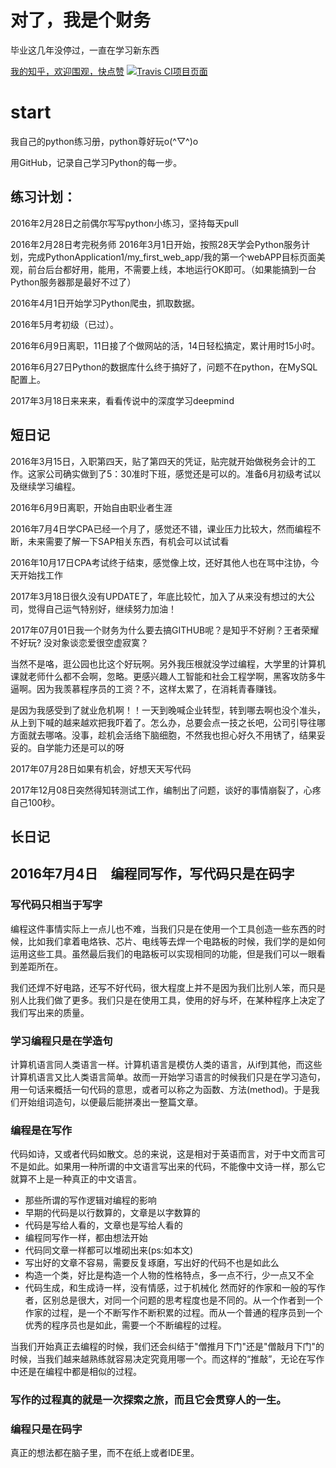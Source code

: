 # 对了，我是个财务

毕业这几年没停过，一直在学习新东西

[我的知乎，欢迎围观，快点赞](https://www.zhihu.com/question/59524525/answer/213532626)
[![Travis CI项目页面](https://www.travis-ci.org/xiaoxiaoyao/MyApp.svg?branch=master)](https://www.travis-ci.org/xiaoxiaoyao/MyApp)


# start
我自己的python练习册，python尊好玩o(^▽^)o

用GitHub，记录自己学习Python的每一步。
## 练习计划：
2016年2月28日之前偶尔写写python小练习，坚持每天pull

2016年2月28日考完税务师
2016年3月1日开始，按照28天学会Python服务计划，完成PythonApplication1/my_first_web_app/我的第一个webAPP目标页面美观，前台后台都好用，能用，不需要上线，本地运行OK即可。（如果能搞到一台Python服务器那是最好不过了）

2016年4月1日开始学习Python爬虫，抓取数据。

2016年5月考初级（已过）。

2016年6月9日离职，11日接了个做网站的活，14日轻松搞定，累计用时15小时。

2016年6月27日Python的数据库什么终于搞好了，问题不在python，在MySQL配置上。

2017年3月18日来来来，看看传说中的深度学习deepmind

## 短日记

2016年3月15日，入职第四天，贴了第四天的凭证，贴完就开始做税务会计的工作。这家公司确实做到了5：30准时下班，感觉还是可以的。准备6月初级考试以及继续学习编程。

2016年6月9日离职，开始自由职业者生涯

2016年7月4日学CPA已经一个月了，感觉还不错，课业压力比较大，然而编程不断，未来需要了解一下SAP相关东西，有机会可以试试看

2016年10月17日CPA考试终于结束，感觉像上坟，还好其他人也在骂中注协，今天开始找工作

2017年3月18日很久没有UPDATE了，年底比较忙，加入了从来没有想过的大公司，觉得自己运气特别好，继续努力加油！

2017年07月01日我一个财务为什么要去搞GITHUB呢？是知乎不好刷？王者荣耀不好玩? 没对象谈恋爱很空虚寂寞？

当然不是咯，逛公园也比这个好玩啊。另外我压根就没学过编程，大学里的计算机课就老师什么都不会啊，忽略。更感兴趣人工智能和社会工程学啊，黑客攻防多牛逼啊。因为我羡慕程序员的工资？不，这样太累了，在消耗青春赚钱。

是因为我感受到了就业危机啊！！一天到晚喊企业转型，转到哪去啊也没个准头，从上到下喊的越来越欢把我吓着了。怎么办，总要会点一技之长吧，公司引导往哪方面就去哪咯。没事，趁机会活络下脑细胞，不然我也担心好久不用锈了，结果妥妥的。自学能力还是可以的呀

2017年07月28日如果有机会，好想天天写代码

2017年12月08日突然得知转测试工作，编制出了问题，谈好的事情崩裂了，心疼自己100秒。

## 长日记
## 2016年7月4日　编程同写作，写代码只是在码字
### 写代码只相当于写字
编程这件事情实际上一点儿也不难，当我们只是在使用一个工具创造一些东西的时候，比如我们拿着电烙铁、芯片、电线等去焊一个电路板的时候，我们学的是如何运用这些工具。虽然最后我们的电路板可以实现相同的功能，但是我们可以一眼看到差距所在。

我们还焊不好电路，还写不好代码，很大程度上并不是因为我们比别人笨，而只是别人比我们做了更多。我们只是在使用工具，使用的好与坏，在某种程序上决定了我们写出来的质量。
### 学习编程只是在学造句
计算机语言同人类语言一样。计算机语言是模仿人类的语言，从if到其他，而这些计算机语言又比人类语言简单。故而一开始学习语言的时候我们只是在学习造句，用一句话来概括一句代码的意思，或者可以称之为函数、方法(method)。于是我们开始组词造句，以便最后能拼凑出一整篇文章。
### 编程是在写作
代码如诗，又或者代码如散文。总的来说，这是相对于英语而言，对于中文而言可不是如此。如果用一种所谓的中文语言写出来的代码，不能像中文诗一样，那么它就算不上是一种真正的中文语言。

- 那些所谓的写作逻辑对编程的影响
- 早期的代码是以行数算的，文章是以字数算的
- 代码是写给人看的，文章也是写给人看的
- 编程同写作一样，都由想法开始
- 代码同文章一样都可以堆砌出来(ps:如本文)
- 写出好的文章不容易，需要反复琢磨，写出好的代码不也是如此么
- 构造一个类，好比是构造一个人物的性格特点，多一点不行，少一点又不全
- 代码生成，和生成诗一样，没有情感，过于机械化
然而好的作家和一般的写作者，区别总是很大，对同一个问题的思考程度也是不同的。从一个作者到一个作家的过程，是一个不断写作不断积累的过程。而从一个普通的程序员到一个优秀的程序员也是如此，需要一个不断编程的过程。

当我们开始真正去编程的时候，我们还会纠结于"僧推月下门"还是"僧敲月下门"的时候，当我们越来越熟练就容易决定究竟用哪一个。而这样的“推敲”，无论在写作中还是在编程中都是相似的过程。
### 写作的过程真的就是一次探索之旅，而且它会贯穿人的一生。
### 编程只是在码字

真正的想法都在脑子里，而不在纸上或者IDE里。
